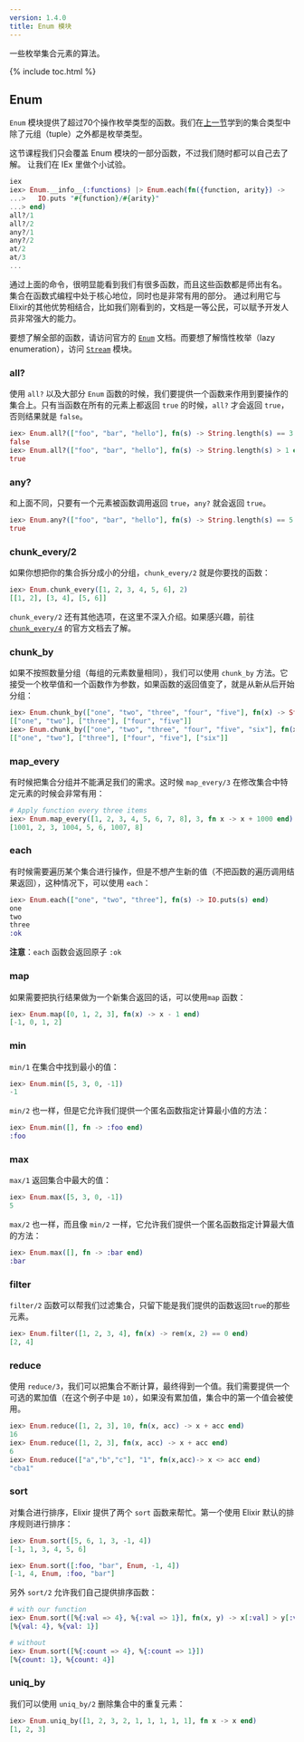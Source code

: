 ```yaml
---
version: 1.4.0
title: Enum 模块
---
```


一些枚举集合元素的算法。

{% include toc.html %}

## Enum

`Enum` 模块提供了超过70个操作枚举类型的函数。我们在[上一节](../collections)学到的集合类型中除了元组（tuple）之外都是枚举类型。

这节课程我们只会覆盖 Enum 模块的一部分函数，不过我们随时都可以自己去了解。
让我们在 IEx 里做个小试验。

```elixir
iex
iex> Enum.__info__(:functions) |> Enum.each(fn({function, arity}) ->
...>   IO.puts "#{function}/#{arity}"
...> end)
all?/1
all?/2
any?/1
any?/2
at/2
at/3
...
```

通过上面的命令，很明显能看到我们有很多函数，而且这些函数都是师出有名。
集合在函数式编程中处于核心地位，同时也是非常有用的部分。
通过利用它与Elixir的其他优势相结合，比如我们刚看到的，文档是一等公民，可以赋予开发人员非常强大的能力。

要想了解全部的函数，请访问官方的 [`Enum`](https://hexdocs.pm/elixir/Enum.html) 文档。而要想了解惰性枚举（lazy enumeration），访问 [`Stream`](https://hexdocs.pm/elixir/Stream.html) 模块。


### all?

使用 `all?` 以及大部分 `Enum` 函数的时候，我们要提供一个函数来作用到要操作的集合上。只有当函数在所有的元素上都返回 `true` 的时候，`all?` 才会返回 `true`，否则结果就是 `false`。

```elixir
iex> Enum.all?(["foo", "bar", "hello"], fn(s) -> String.length(s) == 3 end)
false
iex> Enum.all?(["foo", "bar", "hello"], fn(s) -> String.length(s) > 1 end)
true
```

### any?

和上面不同，只要有一个元素被函数调用返回 `true`，`any?` 就会返回 `true`。

```elixir
iex> Enum.any?(["foo", "bar", "hello"], fn(s) -> String.length(s) == 5 end)
true
```

### chunk_every/2

如果你想把你的集合拆分成小的分组，`chunk_every/2` 就是你要找的函数：

```elixir
iex> Enum.chunk_every([1, 2, 3, 4, 5, 6], 2)
[[1, 2], [3, 4], [5, 6]]
```

`chunk_every/2` 还有其他选项，在这里不深入介绍。如果感兴趣，前往 [`chunk_every/4`](https://hexdocs.pm/elixir/Enum.html#chunk_every/4) 的官方文档去了解。

### chunk_by

如果不按照数量分组（每组的元素数量相同），我们可以使用 `chunk_by` 方法。它接受一个枚举值和一个函数作为参数，如果函数的返回值变了，就是从新从后开始分组：

```elixir
iex> Enum.chunk_by(["one", "two", "three", "four", "five"], fn(x) -> String.length(x) end)
[["one", "two"], ["three"], ["four", "five"]]
iex> Enum.chunk_by(["one", "two", "three", "four", "five", "six"], fn(x) -> String.length(x) end)
[["one", "two"], ["three"], ["four", "five"], ["six"]]
```

### map_every

有时候把集合分组并不能满足我们的需求。这时候 `map_every/3` 在修改集合中特定元素的时候会非常有用：

```elixir
# Apply function every three items
iex> Enum.map_every([1, 2, 3, 4, 5, 6, 7, 8], 3, fn x -> x + 1000 end)
[1001, 2, 3, 1004, 5, 6, 1007, 8]
```

### each

有时候需要遍历某个集合进行操作，但是不想产生新的值（不把函数的遍历调用结果返回），这种情况下，可以使用 `each`：

```elixir
iex> Enum.each(["one", "two", "three"], fn(s) -> IO.puts(s) end)
one
two
three
:ok
```

__注意__：`each` 函数会返回原子 `:ok`

### map

如果需要把执行结果做为一个新集合返回的话，可以使用`map` 函数：

```elixir
iex> Enum.map([0, 1, 2, 3], fn(x) -> x - 1 end)
[-1, 0, 1, 2]
```

### min

`min/1` 在集合中找到最小的值：

```elixir
iex> Enum.min([5, 3, 0, -1])
-1
```

`min/2` 也一样，但是它允许我们提供一个匿名函数指定计算最小值的方法：

```elixir
iex> Enum.min([], fn -> :foo end)
:foo
```

### max

`max/1` 返回集合中最大的值：

```elixir
iex> Enum.max([5, 3, 0, -1])
5
```

`max/2` 也一样，而且像 `min/2` 一样，它允许我们提供一个匿名函数指定计算最大值的方法：

```elixir
iex> Enum.max([], fn -> :bar end)
:bar
```

### filter

`filter/2` 函数可以帮我们过滤集合，只留下能是我们提供的函数返回`true`的那些元素。

```elixir
iex> Enum.filter([1, 2, 3, 4], fn(x) -> rem(x, 2) == 0 end)
[2, 4]
```

### reduce

使用 `reduce/3`，我们可以把集合不断计算，最终得到一个值。我们需要提供一个可选的累加值（在这个例子中是 `10`），如果没有累加值，集合中的第一个值会被使用。

```elixir
iex> Enum.reduce([1, 2, 3], 10, fn(x, acc) -> x + acc end)
16
iex> Enum.reduce([1, 2, 3], fn(x, acc) -> x + acc end)
6
iex> Enum.reduce(["a","b","c"], "1", fn(x,acc)-> x <> acc end)
"cba1"
```

### sort


对集合进行排序，Elixir 提供了两个 `sort` 函数来帮忙。第一个使用 Elixir 默认的排序规则进行排序：

```elixir
iex> Enum.sort([5, 6, 1, 3, -1, 4])
[-1, 1, 3, 4, 5, 6]

iex> Enum.sort([:foo, "bar", Enum, -1, 4])
[-1, 4, Enum, :foo, "bar"]
```

另外 `sort/2` 允许我们自己提供排序函数：

```elixir
# with our function
iex> Enum.sort([%{:val => 4}, %{:val => 1}], fn(x, y) -> x[:val] > y[:val] end)
[%{val: 4}, %{val: 1}]

# without
iex> Enum.sort([%{:count => 4}, %{:count => 1}])
[%{count: 1}, %{count: 4}]
```

### uniq_by

我们可以使用 `uniq_by/2` 删除集合中的重复元素：

```elixir
iex> Enum.uniq_by([1, 2, 3, 2, 1, 1, 1, 1, 1], fn x -> x end)
[1, 2, 3]
```
